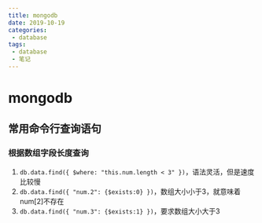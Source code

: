 ```yaml
--- 
title: mongodb
date: 2019-10-19
categories: 
 - database
tags: 
 - database
 - 笔记
---
```


# mongodb

## 常用命令行查询语句

### 根据数组字段长度查询

1. `db.data.find({ $where: "this.num.length < 3" })`，语法灵活，但是速度比较慢
2. `db.data.find({ "num.2": {$exists:0} })`，数组大小小于3，就意味着num[2]不存在
3. `db.data.find({ "num.3": {$exists:1} })`，要求数组大小大于3





